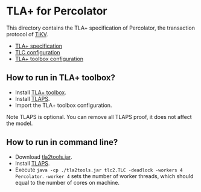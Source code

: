 # TLA+ for Percolator

This directory contains the TLA+ specification of Percolator, the transaction protocol of [TiKV](https://github.com/pingcap/tikv).

- [TLA+ specification](Percolator.tla)
- [TLC configuration](Percolator.cfg)
- [TLA+ toolbox configuration](Percolator.toolbox/Percolator___PercolatorModel.launch) 

## How to run in TLA+ toolbox?

- Install [TLA+ toolbox](https://lamport.azurewebsites.net/tla/toolbox.html#installing).
- Install [TLAPS](https://tla.msr-inria.inria.fr/tlaps/content/Download/Binaries.html).
- Import the TLA+ toolbox configuration.

Note TLAPS is optional. You can remove all TLAPS proof, it does not affect the model.

## How to run in command line?

- Download [tla2tools.jar](https://tla.msr-inria.inria.fr/tlatoolbox/dist/tla2tools.jar).
- Install [TLAPS](https://tla.msr-inria.inria.fr/tlaps/content/Download/Binaries.html).
- Execute `java -cp ./tla2tools.jar tlc2.TLC -deadlock -workers 4 Percolator`. `-worker 4` sets the number of worker threads, which should equal to the number of cores on machine.
